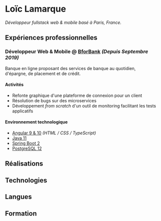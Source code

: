 # Loïc Lamarque

_Développeur fullstack web & mobile basé à Paris, France._

<!-- TODO: Ajouter les liens de contact -->
<!-- TODO: Ajouter un sommaire -->

## Expériences professionnelles

### Développeur Web & Mobile @ [BforBank] _(Depuis Septembre 2019)_

Banque en ligne proposant des services de banque au quotidien, d'épargne, de placement et de crédit.

#### Activités

- Refonte graphique d'une plateforme de connexion pour un client <!-- TODO: A vérifier dans mon dernier rapport d'activité -->
- Résolution de bugs sur des microservices
- Développement _from scratch_ d'un outil de monitoring facilitant les tests applicatifs

#### Environnement technologique

- [Angular 9 & 10][angular] _(HTML / CSS / TypeScript)_
- [Java 11][java]
- [Spring Boot 2][spring-boot]
- [PostgreSQL 12][postgresql]

[angular]: https://angular.io
[bforbank]: https://www.bforbank.com
[java]: https://www.java.com
[postgresql]: https://www.postgresql.org
[spring-boot]: https://spring.io/projects/spring-boot

## Réalisations

## Technologies

## Langues

## Formation
